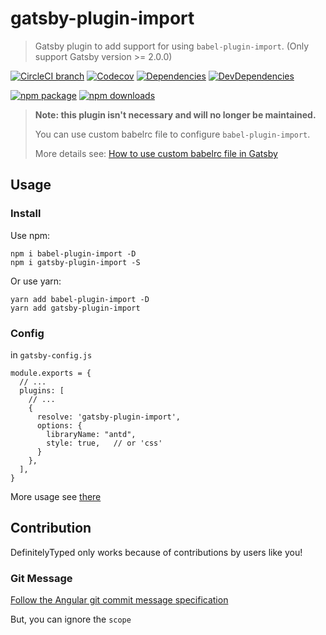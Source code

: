 # gatsby-plugin-import

> Gatsby plugin to add support for using `babel-plugin-import`.
> (Only support Gatsby version >= 2.0.0)

[![CircleCI branch](https://img.shields.io/circleci/project/github/xyy94813/gatsby-plugin-import/master.svg?style=flat-square)](https://circleci.com/gh/xyy94813/gatsby-plugin-import)
[![Codecov](https://img.shields.io/codecov/c/github/xyy94813/gatsby-plugin-import/master.svg?style=flat-square)](https://codecov.io/gh/xyy94813/gatsby-plugin-import/branch/master)
[![Dependencies](https://img.shields.io/david/xyy94813/gatsby-plugin-import.svg)](https://david-dm.org/xyy94813/gatsby-plugin-import)
[![DevDependencies](https://img.shields.io/david/dev/xyy94813/gatsby-plugin-import.svg)](https://david-dm.org/xyy94813/gatsby-plugin-import?type=dev)

[![npm package](https://img.shields.io/npm/v/gatsby-plugin-import.svg?style=flat-square)](https://www.npmjs.org/package/gatsby-plugin-import)
[![npm downloads](https://img.shields.io/npm/dm/gatsby-plugin-import.svg?style=flat-square)](http://npmjs.com/gatsby-plugin-import)

> **Note: this plugin isn't necessary and will no longer be maintained.**
>
> You can use custom babelrc file to configure `babel-plugin-import`.
>
> More details see: [How to use custom babelrc file in Gatsby](https://www.gatsbyjs.com/docs/how-to/custom-configuration/babel/#how-to-use-a-custom-babelrc-file)

## Usage

### Install

Use npm:

```
npm i babel-plugin-import -D
npm i gatsby-plugin-import -S
```

Or use yarn:

```
yarn add babel-plugin-import -D
yarn add gatsby-plugin-import
```

### Config

in `gatsby-config.js`

```
module.exports = {
  // ...
  plugins: [
    // ...
    {
      resolve: 'gatsby-plugin-import',
      options: {
        libraryName: "antd",
        style: true,   // or 'css'
      }
    },
  ],
}
```

More usage see [there](https://github.com/ant-design/babel-plugin-import)

## Contribution

DefinitelyTyped only works because of contributions by users like you!

### Git Message

[Follow the Angular git commit message specification](https://github.com/angular/angular.js/blob/master/DEVELOPERS.md#commits)

But, you can ignore the `scope`
